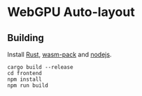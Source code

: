 WebGPU Auto-layout
==================

Building
--------

Install [Rust](https://www.rust-lang.org/tools/install), [wasm-pack](https://rustwasm.github.io/wasm-pack/installer/) and [nodejs](https://nodejs.org/en/download).

```
cargo build --release
cd frontend
npm install
npm run build
```
